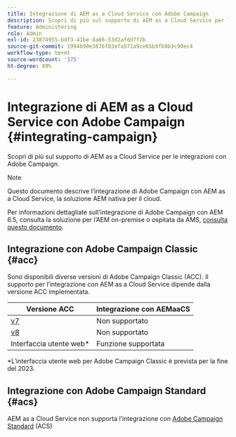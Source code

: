 ```yaml
---
title: Integrazione di AEM as a Cloud Service con Adobe Campaign
description: Scopri di più sul supporto di AEM as a Cloud Service per le integrazioni con Adobe Campaign.
feature: Administering
role: Admin
exl-id: 23874955-bdf3-41be-8a06-53d2afdd7f2b
source-git-commit: 1994b90e3876f03efa571a9ce65b9fb8b3c90ec4
workflow-type: tm+mt
source-wordcount: '175'
ht-degree: 89%

---
```



# Integrazione di AEM as a Cloud Service con Adobe Campaign {#integrating-campaign}

Scopri di più sul supporto di AEM as a Cloud Service per le integrazioni con Adobe Campaign.

>[!NOTE]
>
>Questo documento descrive l’integrazione di Adobe Campaign con AEM as a Cloud Service, la soluzione AEM nativa per il cloud.
>
>Per informazioni dettagliate sull’integrazione di Adobe Campaign con AEM 6.5, consulta la soluzione per l’AEM on-premise o ospitata da AMS, [consulta questo documento](https://experienceleague.adobe.com/docs/experience-manager-65/administering/integration/campaign.html?lang=it).

## Integrazione con Adobe Campaign Classic {#acc}

Sono disponibili diverse versioni di Adobe Campaign Classic (ACC). Il supporto per l’integrazione con AEM as a Cloud Service dipende dalla versione ACC implementata.

| Versione ACC | Integrazione con AEMaaCS |
|---|---|
| [v7](https://experienceleague.adobe.com/docs/campaign-classic.html?lang=it) | Non supportato |
| [v8](https://experienceleague.adobe.com/docs/campaign-v8.html?lang=it) | Non supportato |
| Interfaccia utente web* | Funzione supportata |

*L’interfaccia utente web per Adobe Campaign Classic è prevista per la fine del 2023.

## Integrazione con Adobe Campaign Standard {#acs}

AEM as a Cloud Service non supporta l’integrazione con [Adobe Campaign Standard](https://experienceleague.adobe.com/docs/campaign-standard.html?lang=it) (ACS)
